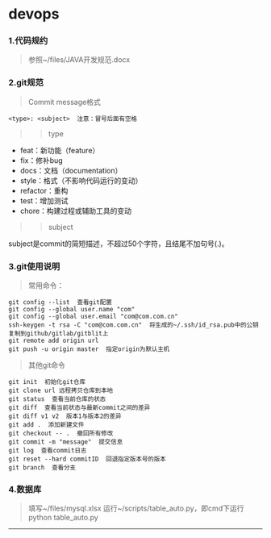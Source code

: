 # devops

### 1.代码规约
> 参照~/files/JAVA开发规范.docx

### 2.git规范
> Commit message格式

    <type>: <subject>  注意：冒号后面有空格
>> type

* feat：新功能（feature）
* fix：修补bug
* docs：文档（documentation）
* style：格式（不影响代码运行的变动）
* refactor：重构
* test：增加测试
* chore：构建过程或辅助工具的变动

>> subject

subject是commit的简短描述，不超过50个字符，且结尾不加句号(.)。

### 3.git使用说明
> 常用命令：
  
    git config --list  查看git配置
    git config --global user.name "com"
    git config --global user.email "com@com.com.cn"
    ssh-keygen -t rsa -C "com@com.com.cn"  将生成的~/.ssh/id_rsa.pub中的公钥复制到github/gitlab/gitblit上
    git remote add origin url
    git push -u origin master  指定origin为默认主机
        
> 其他git命令

    git init  初始化git仓库
    git clone url 远程拷贝仓库到本地
    git status  查看当前仓库的状态
    git diff  查看当前状态与最新commit之间的差异
    git diff v1 v2  版本1与版本2的差异
    git add .  添加新建文件
    git checkout -- .  撤回所有修改
    git commit -m "message"  提交信息
    git log  查看commit日志
    git reset --hard commitID  回退指定版本号的版本
    git branch  查看分支
   
### 4.数据库
> 填写~/files/mysql.xlsx
> 运行~/scripts/table_auto.py，即cmd下运行python table_auto.py

------------------------------

